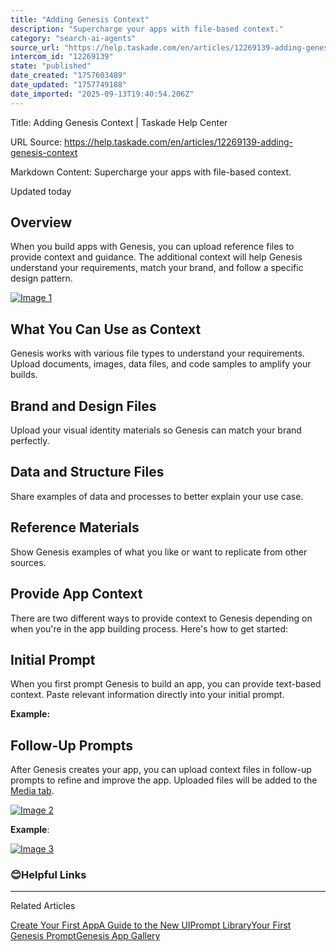 ```yaml
---
title: "Adding Genesis Context"
description: "Supercharge your apps with file-based context."
category: "search-ai-agents"
source_url: "https://help.taskade.com/en/articles/12269139-adding-genesis-context"
intercom_id: "12269139"
state: "published"
date_created: "1757603489"
date_updated: "1757749188"
date_imported: "2025-09-13T19:40:54.206Z"
---
```


Title: Adding Genesis Context | Taskade Help Center

URL Source: https://help.taskade.com/en/articles/12269139-adding-genesis-context

Markdown Content:
Supercharge your apps with file-based context.

Updated today

**Overview**
------------

When you build apps with Genesis, you can upload reference files to provide context and guidance. The additional context will help Genesis understand your requirements, match your brand, and follow a specific design pattern.

[![Image 1](https://downloads.intercomcdn.com/i/o/plyqw4hf/1722947508/e747b477982226b0455e9fd5c77c/upload-taa-context.gif?expires=1757829600&signature=77d2615d3a868c71b092edfbec9551cbfedf704c06d12de58603ef44c5bd08f2&req=dSclFMB6moRfUfMW3nq%2BgV8ZhmEPxIxDjHtK2YMUZ3A3n419fjuzH41r9Jwb%0APAY0QdPJNdgXoHQA91wBvVSbCog%3D%0A)](https://downloads.intercomcdn.com/i/o/plyqw4hf/1722947508/e747b477982226b0455e9fd5c77c/upload-taa-context.gif?expires=1757829600&signature=77d2615d3a868c71b092edfbec9551cbfedf704c06d12de58603ef44c5bd08f2&req=dSclFMB6moRfUfMW3nq%2BgV8ZhmEPxIxDjHtK2YMUZ3A3n419fjuzH41r9Jwb%0APAY0QdPJNdgXoHQA91wBvVSbCog%3D%0A)

**What You Can Use as Context**
-------------------------------

Genesis works with various file types to understand your requirements. Upload documents, images, data files, and code samples to amplify your builds.

**Brand and Design Files**
--------------------------

Upload your visual identity materials so Genesis can match your brand perfectly.

**Data and Structure Files**
----------------------------

Share examples of data and processes to better explain your use case.

**Reference Materials**
-----------------------

Show Genesis examples of what you like or want to replicate from other sources.

**Provide App Context**
-----------------------

There are two different ways to provide context to Genesis depending on when you're in the app building process. Here's how to get started:

**Initial Prompt**
------------------

When you first prompt Genesis to build an app, you can provide text-based context. Paste relevant information directly into your initial prompt.

**Example:**

**Follow-Up Prompts**
---------------------

After Genesis creates your app, you can upload context files in follow-up prompts to refine and improve the app. Uploaded files will be added to the [Media tab](https://help.taskade.com/en/articles/8958461-media-tab).

[![Image 2](https://downloads.intercomcdn.com/i/o/plyqw4hf/1722948933/d4eb93aa8bce9300579614833653/taa-context-upload-1.jpg?expires=1757829600&signature=6f8303cc904e480d175c74ccaa7c9611af488c3b201170bc30139c41988d2a23&req=dSclFMB6lYhcWvMW3nq%2BgTXIsGX3lJixhE5fMDAik%2BfJoNh13uW%2FCc11uqT5%0AwBzGfTzkRu4fzUzUHepOW2oz%2Fs8%3D%0A)](https://downloads.intercomcdn.com/i/o/plyqw4hf/1722948933/d4eb93aa8bce9300579614833653/taa-context-upload-1.jpg?expires=1757829600&signature=6f8303cc904e480d175c74ccaa7c9611af488c3b201170bc30139c41988d2a23&req=dSclFMB6lYhcWvMW3nq%2BgTXIsGX3lJixhE5fMDAik%2BfJoNh13uW%2FCc11uqT5%0AwBzGfTzkRu4fzUzUHepOW2oz%2Fs8%3D%0A)

**Example**:

[![Image 3](https://downloads.intercomcdn.com/i/o/plyqw4hf/1722949440/abba9a5bff38060b2455cec90302/upload-taa-context-2.jpg?expires=1757829600&signature=61b9ba689238355754998c443e61dc9488514cb3b7bc6dbf35f00bf625b39d03&req=dSclFMB6lIVbWfMW3nq%2Bgb%2FwTAG32eivCsvrANGXJ%2Bos7QlZnoESAY7Sj43B%0AZxXbUONYdYUo7vjlVCHWaOocgOE%3D%0A)](https://downloads.intercomcdn.com/i/o/plyqw4hf/1722949440/abba9a5bff38060b2455cec90302/upload-taa-context-2.jpg?expires=1757829600&signature=61b9ba689238355754998c443e61dc9488514cb3b7bc6dbf35f00bf625b39d03&req=dSclFMB6lIVbWfMW3nq%2Bgb%2FwTAG32eivCsvrANGXJ%2Bos7QlZnoESAY7Sj43B%0AZxXbUONYdYUo7vjlVCHWaOocgOE%3D%0A)

### 😊**Helpful Links**

* * *

Related Articles

[Create Your First App](https://help.taskade.com/en/articles/11957643-create-your-first-app)[A Guide to the New UI](https://help.taskade.com/en/articles/11967139-a-guide-to-the-new-ui)[Prompt Library](https://help.taskade.com/en/articles/12037677-prompt-library)[Your First Genesis Prompt](https://help.taskade.com/en/articles/12068507-your-first-genesis-prompt)[Genesis App Gallery](https://help.taskade.com/en/articles/12123045-genesis-app-gallery)
